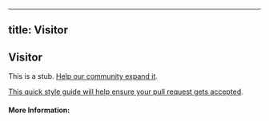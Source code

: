  ---
 title: Visitor
 ---
 ## Visitor
 
 This is a stub. <a href='https://github.com/freecodecamp/guides/tree/master/src/pages/software-engineering/orthogonality/index.md' target='_blank' rel='nofollow'>Help our community expand it</a>.
 
 <a href='https://github.com/freecodecamp/guides/blob/master/README.md' target='_blank' rel='nofollow'>This quick style guide will help ensure your pull request gets accepted</a>.
 
 <!-- The article goes here, in GitHub-flavored Markdown. Feel free to add YouTube videos, images, and CodePen/JSBin embeds  -->
 
 #### More Information:
 <!-- Please add any articles you think might be helpful to read before writing the article -->